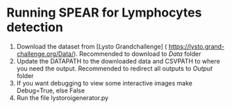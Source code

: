 # Running SPEAR for Lymphocytes detection
1. Download the dataset from [Lysto Grandchallenge] ( https://lysto.grand-challenge.org/Data/). Recommended to download to *Data* folder
2. Update the DATAPATH to the downloaded data and CSVPATH to where you need the output. Recommended to redirect all outputs to *Output* folder
3. If you want debugging to view some interactive images make Debug=True, else False
4. Run the file lystoroigenerator.py

